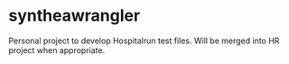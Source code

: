 # syntheawrangler
Personal project to develop Hospitalrun test files. Will be merged into HR project when appropriate.

